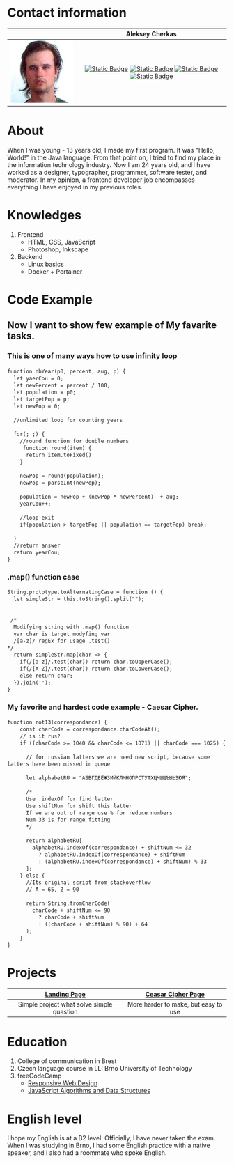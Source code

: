 # Contact information



| | Aleksey Cherkas|
|------|:----:|
| ![My photo](./pictures/f13135c9fed8bacf7d666f59f4bf28e85cb9e5ec_full.jpg)  |  [![Static Badge](https://img.shields.io/badge/Email-red)](Aleksey.cherkas99@gmail.com) [![Static Badge](https://img.shields.io/badge/Telegram-blue)](https://t.me/GenryMilligan) [![Static Badge](https://img.shields.io/badge/VK-lightblue)](https://vk.com/aleksey_poster) [![Static Badge](https://img.shields.io/badge/Discord-lightgray)](discordapp.com/users/708753695311134730)| 


# About

When I was young - 13 years old, I made my first program. It was "Hello, World!" in the Java language. From that point on, I tried to find my place in the information technology industry. Now I am 24 years old, and I have worked as a designer, typographer, programmer, software tester, and moderator. In my opinion, a frontend developer job encompasses everything I have enjoyed in my previous roles.

# Knowledges

1. Frontend
    * HTML, CSS, JavaScript
    * Photoshop, Inkscape
2. Backend
    * Linux basics
    * Docker + Portainer

# Code Example

## Now I want to show few example of My favarite tasks.

### This is one of many ways how to use infinity loop

```
function nbYear(p0, percent, aug, p) {
  let yaerCou = 0;
  let newPercent = percent / 100;
  let population = p0;
  let targetPop = p;
  let newPop = 0;
  
  //unlimited loop for counting years

  for(; ;) {
    //round funcrion for double numbers
     function round(item) {
      return item.toFixed()
    }

    newPop = round(population);
    newPop = parseInt(newPop);
    
    population = newPop + (newPop * newPercent)  + aug;
    yearCou++;
 
    //loop exit
    if(population > targetPop || population == targetPop) break;
    
  }
  //return answer
  return yearCou;
}
```
### .map() function case

```
String.prototype.toAlternatingCase = function () {
  let simpleStr = this.toString().split("");
  

 /* 
  Modifying string with .map() function
  var char is target modyfing var
  /[a-z]/ regEx for usage .test()
*/
  return simpleStr.map(char => {
    if(/[a-z]/.test(char)) return char.toUpperCase();
    if(/[A-Z]/.test(char)) return char.toLowerCase();
    else return char;
  }).join('');
}
```

### My favorite and hardest code example - Caesar Cipher.

```
function rot13(correspondance) {
    const charCode = correspondance.charCodeAt();
    // is it rus?
    if ((charCode >= 1040 && charCode <= 1071) || charCode === 1025) {
      
      // for russian latters we are need new script, because some latters have been missed in queue

      let alphabetRU = "АБВГДЕЁЖЗИЙКЛМНОПРСТУФХЦЧШЩЪЫЬЭЮЯ";
      
      /*
      Use .indexOf for find latter
      Use shiftNum for shift this latter
      If we are out of range use % for reduce numbers 
      Num 33 is for range fitting
      */

      return alphabetRU[
        alphabetRU.indexOf(correspondance) + shiftNum <= 32
          ? alphabetRU.indexOf(correspondance) + shiftNum
          : (alphabetRU.indexOf(correspondance) + shiftNum) % 33
      ];
    } else {
      //Its original script from stackoverflow      
      // A = 65, Z = 90

      return String.fromCharCode(
        charCode + shiftNum <= 90
          ? charCode + shiftNum
          : ((charCode + shiftNum) % 90) + 64
      );
    }
}
```

# Projects

|[Landing Page](https://robingooze.github.io/csb-kyvldt/)|[Ceasar Cipher Page](https://robingooze.github.io/csb-5bco2b/)|
|:----------:|:-------:|
| Simple project what solve simple quastion|More harder to make, but easy to use|


# Education
1. College of communication in Brest
2. Czech language course in LLI Brno University of Technology
3. freeCodeCamp
    - [Responsive Web Design](https://freecodecamp.org/certification/TheRedMan/responsive-web-design)
    - [JavaScript Algorithms and Data Structures](https://freecodecamp.org/certification/TheRedMan/javascript-algorithms-and-data-structures)


# English level
I hope my English is at a B2 level. Officially, I have never taken the exam. When I was studying in Brno, I had some English practice with a native speaker, and I also had a roommate who spoke English.
